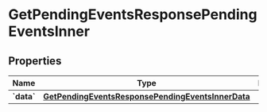 
# GetPendingEventsResponsePendingEventsInner

## Properties
Name | Type | Description | Notes
------------ | ------------- | ------------- | -------------
**&#x60;data&#x60;** | [**GetPendingEventsResponsePendingEventsInnerData**](GetPendingEventsResponsePendingEventsInnerData.md) |  |  [optional]



